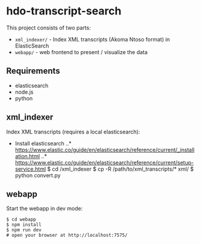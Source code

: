 # hdo-transcript-search

This project consists of two parts:

* `xml_indexer/` - Index XML transcripts (Akoma Ntoso format) in ElasticSearch
* `webapp/`  - web frontend to present / visualize the data

## Requirements

* elasticsearch
* node.js
* python

## xml_indexer

Index XML transcripts (requires a local elasticsearch):

* Install elasticsearch
..* <https://www.elastic.co/guide/en/elasticsearch/reference/current/_installation.html>
..* <https://www.elastic.co/guide/en/elasticsearch/reference/current/setup-service.html>
    $ cd /xml_indexer
    $ cp -R /path/to/xml_transcripts/* xml/
    $ python convert.py

## webapp

Start the webapp in dev mode:

    $ cd webapp
    $ npm install
    $ npm run dev
    # open your browser at http://localhost:7575/
